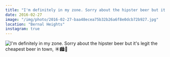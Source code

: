 ```yaml
---
title: "I'm definitely in my zone. Sorry about the hipster beer but it's legit the cheapest beer in town, ☀️🏙🍺"
date: 2016-02-27
image: "/img/photo/2016-02-27-baa48ecea75b32b26a6f8e0dcb72b927.jpg"
location: "Bernal Heights"
instagram: true
---
```


![I'm definitely in my zone. Sorry about the hipster beer but it's legit the cheapest beer in town, ☀️🏙🍺](/img/photo/2016-02-27-baa48ecea75b32b26a6f8e0dcb72b927.jpg)
